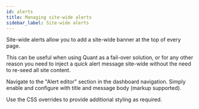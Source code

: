 ```yaml
---
id: alerts
title: Managing site-wide alerts
sidebar_label: Site-wide alerts
---
```


Site-wide alerts allow you to add a site-wide banner at the top of every page.

This can be useful when using Quant as a fail-over solution, or for any other reason you need to inject a quick alert message site-wide without the need to re-seed all site content.

Navigate to the "Alert editor" section in the dashboard navigation. Simply enable and configure with title and message body (markup supported).

Use the CSS overrides to provide additional styling as required.